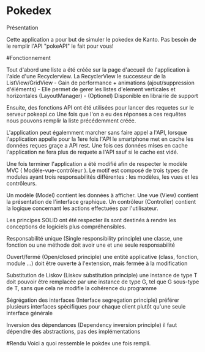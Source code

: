 # Pokedex


Présentation

Cette application a pour but de simuler le pokedex de Kanto.
Pas besoin de le remplir l'API "pokeAPI" le fait pour vous!

#Fonctionnement

Tout d'abord une liste a été créée sur la page d'accueil de l'application à l'aide d'une Recyclerview.
La RecyclerView le successeur de la ListView/GridView - Gain de performance + animations (ajout/suppression d'éléments) - 
Elle permet de gerer les listes d'element verticales et horizontales (LayoutManager) - (Optionel) Disponible en librairie de support



Ensuite, des fonctions API ont été utilisées pour lancer des requetes sur le serveur pokeapi.co
Une fois que l'on a eu des réponses a ces requêtes nous pouvons remplir la liste précédemment créée.

L'application peut égalemment marcher sans faire appel a l'API, lorsque l'application appelle pour la 1ere fois l'API le smartphone met en cache les données reçues graçe a API rest.
Une  fois ces données mises en cache l'application ne fera plus de requete a l'API sauf si le cache est vidé.

Une fois terminer l'application a été modifié afin de respecter le modèle MVC ( Modèle-vue-contrôleur ).
Le motif est composé de trois types de modules ayant trois responsabilités différentes : les modèles, les vues et les contrôleurs.

Un modèle (Model) contient les données à afficher.
Une vue (View) contient la présentation de l'interface graphique.
Un contrôleur (Controller) contient la logique concernant les actions effectuées par l'utilisateur.

Les principes SOLID ont été respecter ils sont destinés à rendre les conceptions de logiciels plus compréhensibles.

Responsabilité unique (Single responsibility principle)
une classe, une fonction ou une méthode doit avoir une et une seule responsabilité

Ouvert/fermé (Open/closed principle)
une entité applicative (class, fonction, module ...) doit être ouverte à l'extension, mais fermée à la modification

Substitution de Liskov (Liskov substitution principle)
une instance de type T doit pouvoir être remplacée par une instance de type G, tel que G sous-type de T, sans que cela ne modifie la cohérence du programme

Ségrégation des interfaces (Interface segregation principle)
préférer plusieurs interfaces spécifiques pour chaque client plutôt qu'une seule interface générale

Inversion des dépendances (Dependency inversion principle)
il faut dépendre des abstractions, pas des implémentations



#Rendu
Voici a quoi ressemble le pokdex une fois rempli.




